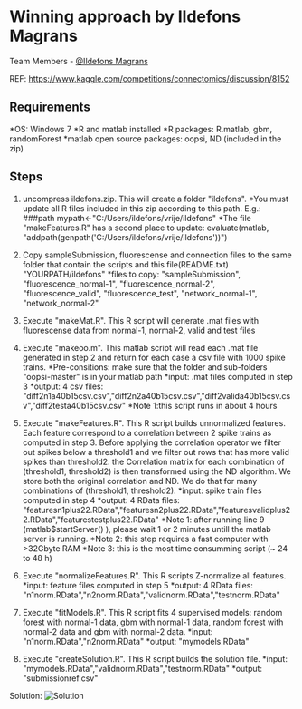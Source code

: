 # Winning approach by Ildefons Magrans

Team Members - [@Ildefons Magrans](https://github.com/ildefons)

REF: https://www.kaggle.com/competitions/connectomics/discussion/8152

## Requirements

*OS: Windows 7
*R and matlab installed
*R packages: R.matlab, gbm, randomForest
*matlab open source packages: oopsi, ND (included in the zip)

## Steps

1. uncompress ildefons.zip. This will create a folder "ildefons".
   *You must update all R files included in this zip according to this path.
   E.g.:
   ###path
   mypath<-"C:/Users/ildefons/vrije/ildefons"
   *The file "makeFeatures.R" has a second place to update:
   evaluate(matlab, "addpath(genpath('C:/Users/ildefons/vrije/ildefons'))")

2. Copy sampleSubmission, fluorescense and connection files to the same folder that contain the scripts and this file(README.txt) "YOURPATH/ildefons"
   \*files to copy: "sampleSubmission", "fluorescence_normal-1", "fluorescence_normal-2", "fluorescence_valid", "fluorescence_test", "network_normal-1", "network_normal-2"

3. Execute "makeMat.R". This R script will generate .mat files with fluorescense data from normal-1, normal-2, valid and test files

4. Execute "makeoo.m". This matlab script will read each .mat file generated in step 2 and return for each case a csv file with 1000 spike trains.
   *Pre-consitions: make sure that the folder and sub-folders "oopsi-master" is in your matlab path
   *input: .mat files computed in step 3
   *output: 4 csv files: "diff2n1a40b15csv.csv","diff2n2a40b15csv.csv","diff2valida40b15csv.csv","diff2testa40b15csv.csv"
   *Note 1:this script runs in about 4 hours

5. Execute "makeFeatures.R". This R script builds unnormalized features. Each feature correspond to a correlation between 2 spike trains as computed in step 3. Before applying the correlation operator we filter out spikes below a threshold1 and we filter out rows that has more valid spikes than threshold2. the Correlation matrix for each combination of (threshold1, threshold2) is then transformed using the ND algorithm. We store both the original correlation and ND. We do that for many combinations of (threshold1, threshold2).
   *input: spike train files computed in step 4
   *output: 4 RData files: "featuresn1plus22.RData","featuresn2plus22.RData","featuresvalidplus22.RData","featurestestplus22.RData"
   *Note 1: after running line 9 (matlab$startServer() ), please wait 1 or 2 minutes untill the matlab server is running.
   *Note 2: this step requires a fast computer with >32Gbyte RAM
   \*Note 3: this is the most time consumming script (~ 24 to 48 h)

6. Execute "normalizeFeatures.R". This R scripts Z-normalize all features.
   *input: feature files computed in step 5
   *output: 4 RData files: "n1norm.RData","n2norm.RData","validnorm.RData","testnorm.RData"

7. Execute "fitModels.R". This R script fits 4 supervised models: random forest with normal-1 data, gbm with normal-1 data, random forest with normal-2 data and gbm with normal-2 data.
   *input: "n1norm.RData","n2norm.RData"
   *output: "mymodels.RData"

8. Execute "createSolution.R". This R script builds the solution file.
   *input: "mymodels.RData","validnorm.RData","testnorm.RData"
   *output: "submissionref.csv"

Solution: ![Solution](CONNECTOMICS/2nd_Rank_Solution_Code)

